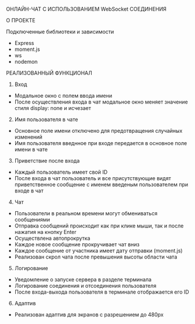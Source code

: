 ОНЛАЙН-ЧАТ C ИСПОЛЬЗОВАНИЕМ WebSocket СОЕДИНЕНИЯ



О ПРОЕКТЕ

Подключенные библиотеки и зависимости

- Express
- moment.js
- ws
- nodemon


РЕАЛИЗОВАННЫЙ ФУНКЦИОНАЛ

1. Вход

- Модальное окно с полем ввода имени
- После осуществления входа в чат модальное окно меняет значение стиля display: none и исчезает

2. Имя пользователя в чате

- Основное поле имени отключено для предотвращения случайных изменений
- Имя пользователя введнное при входе передается в основное поле имени в чате

3. Приветствие после входа

- Каждый пользователь имеет свой ID
- После входа в чат пользователь и все присутствующие видят приветственное сообщение с именем введеным пользователем при входе в чат

4. Чат

- Пользователи в реальном времени могут обмениваться сообщениями
- Отправка сообщений происходит как при клике мыши, так и после нажатия на кнопку Enter
- Осуществлена автопрокрутка
- Каждое новое сообщение прокручивает чат вниз
- Каждое сообщение от участника имеет дату отправки (moment.js)
- Реализован скрол чата после превышения высоты области чата

5. Логирование

- Уведомление о запуске сервера в разделе терминала
- Логирование соединения и отсоединения пользователя
- После входа-выхода пользователя в терминале отображается его ID

6. Адаптив

- Реализован адаптив для экранов с разрешением до 480px
